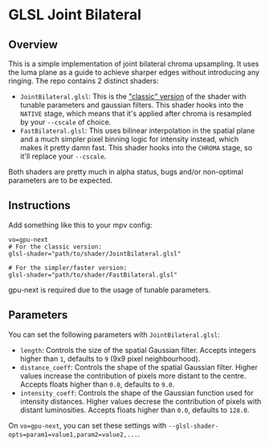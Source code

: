 # GLSL Joint Bilateral

## Overview
This is a simple implementation of joint bilateral chroma upsampling. It uses the luma plane as a guide to achieve sharper edges without introducing any ringing.
The repo contains 2 distinct shaders:
- `JointBilateral.glsl`: This is the ["classic" version](https://en.wikipedia.org/wiki/Bilateral_filter) of the shader with tunable parameters and gaussian filters. This shader hooks into the `NATIVE` stage, which means that it's applied after chroma is resampled by your `--cscale` of choice.
- `FastBilateral.glsl`: This uses bilinear interpolation in the spatial plane and a much simpler pixel binning logic for intensity instead, which makes it pretty damn fast. This shader hooks into the `CHROMA` stage, so it'll replace your `--cscale`.

Both shaders are pretty much in alpha status, bugs and/or non-optimal parameters are to be expected.

## Instructions
Add something like this to your mpv config:
```
vo=gpu-next
# For the classic version:
glsl-shader="path/to/shader/JointBilateral.glsl"

# For the simpler/faster version:
glsl-shader="path/to/shader/FastBilateral.glsl"
```
gpu-next is required due to the usage of tunable parameters.

## Parameters
You can set the following parameters with `JointBilateral.glsl`:
- `length`: Controls the size of the spatial Gaussian filter. Accepts integers higher than `1`, defaults to `9` (9x9 pixel neighbourhood).
- `distance_coeff`: Controls the shape of the spatial Gaussian filter. Higher values increase the contribution of pixels more distant to the centre. Accepts floats higher than `0.0`, defaults to `9.0`.
- `intensity_coeff`: Controls the shape of the Gaussian function used for intensity distances. Higher values decrese the contribution of pixels with distant luminosities. Accepts floats higher than `0.0`, defaults to `128.0`.

On `vo=gpu-next`, you can set these settings with `--glsl-shader-opts=param1=value1,param2=value2,...`.
